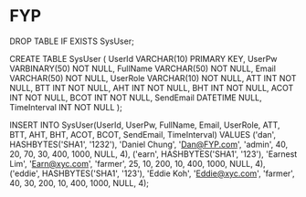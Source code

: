 # FYP
DROP TABLE IF EXISTS SysUser;

CREATE TABLE SysUser
(
   UserId    VARCHAR(10) PRIMARY KEY,
   UserPw    VARBINARY(50) NOT NULL,
   FullName  VARCHAR(50) NOT NULL,
   Email     VARCHAR(50) NOT NULL,
   UserRole  VARCHAR(10) NOT NULL,
   ATT      INT NOT NULL,
   BTT      INT NOT NULL,
   AHT      INT NOT NULL,
   BHT      INT NOT NULL,
   ACOT     INT NOT NULL,
   BCOT     INT NOT NULL,
   SendEmail DATETIME NULL,
   TimeInterval INT NOT NULL
);

INSERT INTO SysUser(UserId, UserPw, FullName, Email, UserRole, ATT, BTT, AHT, BHT, ACOT, BCOT, SendEmail, TimeInterval) VALUES
('dan', HASHBYTES('SHA1', '1232'), 'Daniel Chung', 'Dan@FYP.com', 'admin', 40, 20, 70, 30, 400, 1000, NULL, 4),
('earn', HASHBYTES('SHA1', '123'), 'Earnest Lim', 'Earn@xyc.com', 'farmer', 25, 10, 200, 10, 400, 1000, NULL, 4),
('eddie', HASHBYTES('SHA1', '123'), 'Eddie Koh', 'Eddie@xyc.com', 'farmer', 40, 30, 200, 10, 400, 1000, NULL, 4);
